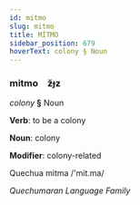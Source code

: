 ```yaml
---
id: mitmo
slug: mitmo
title: MİTMO
sidebar_position: 679
hoverText: colony § Noun
---
```


### mitmo&emsp;<span kind="abugida">ƶ̆ɟƶ</span>

*colony* **§** Noun

**Verb**: to be a colony

**Noun**: colony

**Modifier**: colony-related

Quechua mitma /'mit.ma/

*Quechumaran Language Family*